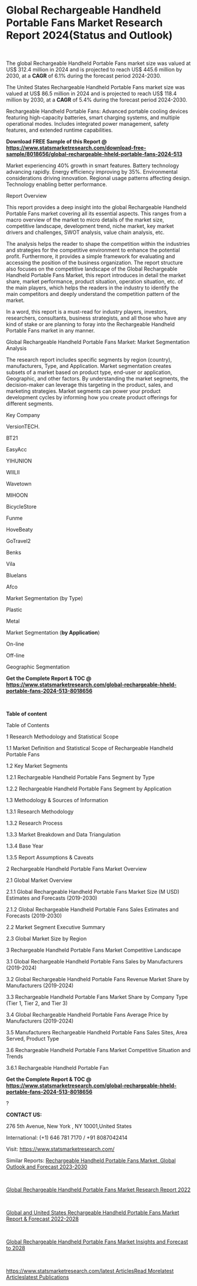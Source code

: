 <h1>Global Rechargeable Handheld Portable Fans Market Research Report 2024(Status and Outlook)</h1><br/><p>The global Rechargeable Handheld Portable Fans market size was valued at US$ 312.4 million in 2024 and is projected to reach US$ 445.6 million by 2030, at a <strong>CAGR</strong> of 6.1% during the forecast period 2024-2030.</p>
 
 
 
 <p>The United States Rechargeable Handheld Portable Fans market size was valued at US$ 86.5 million in 2024 and is projected to reach US$ 118.4 million by 2030, at a <strong>CAGR</strong> of 5.4% during the forecast period 2024-2030.</p>
 
 
 
 <p>Rechargeable Handheld Portable Fans: Advanced portable cooling devices featuring high-capacity batteries, smart charging systems, and multiple operational modes. Includes integrated power management, safety features, and extended runtime capabilities.</p>
 
 
 
 <p><strong>Download FREE Sample of this Report @ <a href="https://www.statsmarketresearch.com/download-free-sample/8018656/global-rechargeable-hheld-portable-fans-2024-513">https://www.statsmarketresearch.com/download-free-sample/8018656/global-rechargeable-hheld-portable-fans-2024-513</a></strong></p>
 
 
 
 <p>Market experiencing 40% growth in smart features. Battery technology advancing rapidly. Energy efficiency improving by 35%. Environmental considerations driving innovation. Regional usage patterns affecting design. Technology enabling better performance.</p>
 
 
 
 <p>Report Overview</p>
 
 
 
 <p>This report provides a deep insight into the global Rechargeable Handheld Portable Fans market covering all its essential aspects. This ranges from a macro overview of the market to micro details of the market size, competitive landscape, development trend, niche market, key market drivers and challenges, SWOT analysis, value chain analysis, etc.</p>
 
 
 
 <p>The analysis helps the reader to shape the competition within the industries and strategies for the competitive environment to enhance the potential profit. Furthermore, it provides a simple framework for evaluating and accessing the position of the business organization. The report structure also focuses on the competitive landscape of the Global Rechargeable Handheld Portable Fans Market, this report introduces in detail the market share, market performance, product situation, operation situation, etc. of the main players, which helps the readers in the industry to identify the main competitors and deeply understand the competition pattern of the market.</p>
 
 
 
 <p>In a word, this report is a must-read for industry players, investors, researchers, consultants, business strategists, and all those who have any kind of stake or are planning to foray into the Rechargeable Handheld Portable Fans market in any manner.</p>
 
 
 
 <p>Global Rechargeable Handheld Portable Fans Market: Market Segmentation Analysis</p>
 
 
 
 <p>The research report includes specific segments by region (country), manufacturers, Type, and Application. Market segmentation creates subsets of a market based on product type, end-user or application, Geographic, and other factors. By understanding the market segments, the decision-maker can leverage this targeting in the product, sales, and marketing strategies. Market segments can power your product development cycles by informing how you create product offerings for different segments.</p>
 
 
 
 <p>Key Company</p>
 
 
 
 <p>VersionTECH.</p>
 
 
 
 <p>BT21</p>
 
 
 
 <p>EasyAcc</p>
 
 
 
 <p>YIHUNION</p>
 
 
 
 <p>WIILII</p>
 
 
 
 <p>Wavetown</p>
 
 
 
 <p>MIHOON</p>
 
 
 
 <p>BicycleStore</p>
 
 
 
 <p>Funme</p>
 
 
 
 <p>HoveBeaty</p>
 
 
 
 <p>GoTravel2</p>
 
 
 
 <p>Benks</p>
 
 
 
 <p>Vila</p>
 
 
 
 <p>Bluelans</p>
 
 
 
 <p>Afco</p>
 
 
 
 <p>Market Segmentation (by Type)</p>
 
 
 
 <p>Plastic</p>
 
 
 
 <p>Metal</p>
 
 
 
 <p>Market Segmentation (<strong>by Application</strong>)</p>
 
 
 
 <p>On-line</p>
 
 
 
 <p>Off-line</p>
 
 
 
 <p>Geographic Segmentation</p>
 
 
 
 <div><b>Get the Complete Report & TOC @ <a href="https://www.statsmarketresearch.com/global-rechargeable-hheld-portable-fans-2024-513-8018656">https://www.statsmarketresearch.com/global-rechargeable-hheld-portable-fans-2024-513-8018656</a></b></div>
 
 
 
 <p><br />
 
 <b>Table of content</b></p>
 
 
 
 <p>Table of Contents<br />
 
 1 Research Methodology and Statistical Scope<br />
 
 1.1 Market Definition and Statistical Scope of Rechargeable Handheld Portable Fans<br />
 
 1.2 Key Market Segments<br />
 
 1.2.1 Rechargeable Handheld Portable Fans Segment by Type<br />
 
 1.2.2 Rechargeable Handheld Portable Fans Segment by Application<br />
 
 1.3 Methodology & Sources of Information<br />
 
 1.3.1 Research Methodology<br />
 
 1.3.2 Research Process<br />
 
 1.3.3 Market Breakdown and Data Triangulation<br />
 
 1.3.4 Base Year<br />
 
 1.3.5 Report Assumptions & Caveats<br />
 
 2 Rechargeable Handheld Portable Fans Market Overview<br />
 
 2.1 Global Market Overview<br />
 
 2.1.1 Global Rechargeable Handheld Portable Fans Market Size (M USD) Estimates and Forecasts (2019-2030)<br />
 
 2.1.2 Global Rechargeable Handheld Portable Fans Sales Estimates and Forecasts (2019-2030)<br />
 
 2.2 Market Segment Executive Summary<br />
 
 2.3 Global Market Size by Region<br />
 
 3 Rechargeable Handheld Portable Fans Market Competitive Landscape<br />
 
 3.1 Global Rechargeable Handheld Portable Fans Sales by Manufacturers (2019-2024)<br />
 
 3.2 Global Rechargeable Handheld Portable Fans Revenue Market Share by Manufacturers (2019-2024)<br />
 
 3.3 Rechargeable Handheld Portable Fans Market Share by Company Type (Tier 1, Tier 2, and Tier 3)<br />
 
 3.4 Global Rechargeable Handheld Portable Fans Average Price by Manufacturers (2019-2024)<br />
 
 3.5 Manufacturers Rechargeable Handheld Portable Fans Sales Sites, Area Served, Product Type<br />
 
 3.6 Rechargeable Handheld Portable Fans Market Competitive Situation and Trends<br />
 
 3.6.1 Rechargeable Handheld Portable Fan</p>
 
 
 
 <div><b>Get the Complete Report & TOC @ <a href="https://www.statsmarketresearch.com/global-rechargeable-hheld-portable-fans-2024-513-8018656">https://www.statsmarketresearch.com/global-rechargeable-hheld-portable-fans-2024-513-8018656</a></b></div>
 
 
 
 <p>? </p>
 
 
 
 <p><b>CONTACT US:</b><br />
 
 276 5th Avenue, New York , NY 10001,United States<br />
 
 International: (+1) 646 781 7170 / +91 8087042414<br />
 
 Visit: <a href="https://www.statsmarketresearch.com/">https://www.statsmarketresearch.com/</a><br />
 
 Similar Reports: <a href="https://www.statsmarketresearch.com/global-rechargeable-hheld-portable-fans-2024-513-8018656">Rechargeable Handheld Portable Fans Market, Global Outlook and Forecast 2023-2030</a><br />
 
 <br />
 
 <a href="https://www.statsmarketresearch.com/global-rechargeable-hheld-portable-fans-2024-513-8018656">Global Rechargeable Handheld Portable Fans Market Research Report 2022</a><br />
 
 <br />
 
 <a href="https://www.statsmarketresearch.com/global-rechargeable-hheld-portable-fans-2024-513-8018656">Global and United States Rechargeable Handheld Portable Fans Market Report & Forecast 2022-2028</a><br />
 
 <br />
 
 <a href="https://www.statsmarketresearch.com/global-rechargeable-hheld-portable-fans-2024-513-8018656">Global Rechargeable Handheld Portable Fans Market Insights and Forecast to 2028</a><br />
 
 <br />
 
 <a href="https://gyeongbokgung.com">https://www.statsmarketresearch.com/</a><a href="https://hallyeomaritime.com">latest Articles</a><a href="https://jingwansa.com">Read More</a><a href="https://nguoiviet.jp/">latest Articles</a><a href="https://www.intelmarketresearch.com/">latest Publications</a></p>